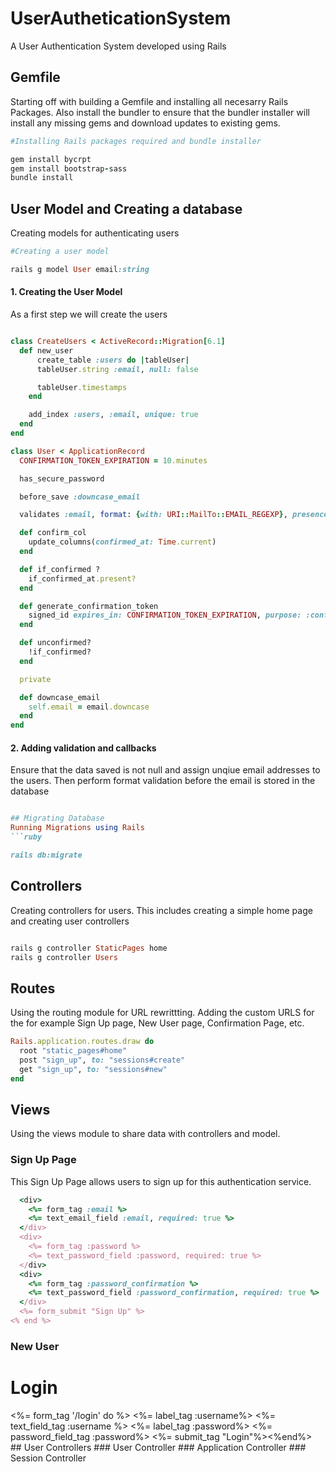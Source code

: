 # UserAutheticationSystem
A User Authentication System developed using Rails 
## Gemfile
Starting off with building a Gemfile and installing all necesarry Rails Packages. Also install the bundler to ensure that the bundler installer will install any missing gems and download updates to existing gems. 
```ruby
#Installing Rails packages required and bundle installer

gem install bycrpt 
gem install bootstrap-sass
bundle install

```
## User Model and Creating a database
Creating models for authenticating users
```ruby
#Creating a user model

rails g model User email:string

```
#### 1. Creating the User Model 
As a first step we will create the users 
```ruby

class CreateUsers < ActiveRecord::Migration[6.1]
  def new_user
      create_table :users do |tableUser|
      tableUser.string :email, null: false

      tableUser.timestamps
    end

    add_index :users, :email, unique: true
  end
end

class User < ApplicationRecord
  CONFIRMATION_TOKEN_EXPIRATION = 10.minutes

  has_secure_password

  before_save :downcase_email

  validates :email, format: {with: URI::MailTo::EMAIL_REGEXP}, presence: true, uniqueness: true

  def confirm_col
    update_columns(confirmed_at: Time.current)
  end

  def if_confirmed ?
    if_confirmed_at.present?
  end

  def generate_confirmation_token
    signed_id expires_in: CONFIRMATION_TOKEN_EXPIRATION, purpose: :confirm_email
  end

  def unconfirmed?
    !if_confirmed?
  end

  private

  def downcase_email
    self.email = email.downcase
  end
end
```
#### 2. Adding validation and callbacks
Ensure that the data saved is not null and assign unqiue email addresses to the users. Then perform format validation before the email is stored in the database
```ruby 

## Migrating Database
Running Migrations using Rails
```ruby

rails db:migrate

```

## Controllers
Creating controllers for users. This includes creating a simple home page and creating user controllers 
```ruby

rails g controller StaticPages home
rails g controller Users

```
## Routes 
Using the routing module for URL rewrittting. Adding the custom URLS for the for example Sign Up page, New User page, Confirmation Page, etc. 
```ruby
Rails.application.routes.draw do
  root "static_pages#home"
  post "sign_up", to: "sessions#create"
  get "sign_up", to: "sessions#new"
end
```
## Views
Using the views module to share data with controllers and model.
### Sign Up Page 
This Sign Up Page allows users to sign up for this authentication service. 
```ruby
  <div>
    <%= form_tag :email %>
    <%= text_email_field :email, required: true %>
  </div>
  <div>
    <%= form_tag :password %>
    <%= text_password_field :password, required: true %>
  </div>
  <div>
    <%= form_tag :password_confirmation %>
    <%= text_password_field :password_confirmation, required: true %>
  </div>
  <%= form_submit "Sign Up" %>
<% end %>
```
### New User
<h1>Login</h1>
<div>
<%= form_tag '/login' do %>   <%= label_tag :username%>
<%= text_field_tag :username %>
<%= label_tag :password%>
<%= password_field_tag :password%>
<%= submit_tag "Login"%><%end%>
</div>
## User Controllers
### User Controller
### Application Controller
### Session Controller
